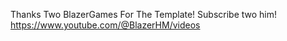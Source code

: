 Thanks Two BlazerGames For The Template!
Subscribe two him!
https://www.youtube.com/@BlazerHM/videos
